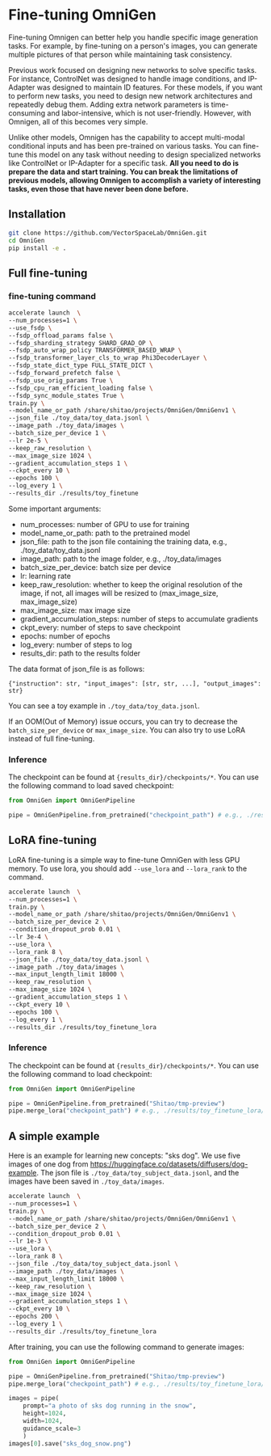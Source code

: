 # Fine-tuning OmniGen

Fine-tuning Omnigen can better help you handle specific image generation tasks. For example, by fine-tuning on a person's images, you can generate multiple pictures of that person while maintaining task consistency.

Previous work focused on designing new networks to solve specific tasks. For instance, ControlNet was designed to handle image conditions, and IP-Adapter was designed to maintain ID features. For these models, if you want to perform new tasks, you need to design new network architectures and repeatedly debug them. Adding extra network parameters is time-consuming and labor-intensive, which is not user-friendly. However, with Omnigen, all of this becomes very simple.

Unlike other models, Omnigen has the capability to accept multi-modal conditional inputs and has been pre-trained on various tasks. You can fine-tune this model on any task without needing to design specialized networks like ControlNet or IP-Adapter for a specific task. 
**All you need to do is prepare the data and start training. You can break the limitations of previous models, allowing Omnigen to accomplish a variety of interesting tasks, even those that have never been done before.**


## Installation

```bash
git clone https://github.com/VectorSpaceLab/OmniGen.git
cd OmniGen
pip install -e .
```


## Full fine-tuning

### fine-tuning command

```bash
accelerate launch  \
--num_processes=1 \
--use_fsdp \
--fsdp_offload_params false \
--fsdp_sharding_strategy SHARD_GRAD_OP \
--fsdp_auto_wrap_policy TRANSFORMER_BASED_WRAP \
--fsdp_transformer_layer_cls_to_wrap Phi3DecoderLayer \
--fsdp_state_dict_type FULL_STATE_DICT \
--fsdp_forward_prefetch false \
--fsdp_use_orig_params True \
--fsdp_cpu_ram_efficient_loading false \
--fsdp_sync_module_states True \
train.py \
--model_name_or_path /share/shitao/projects/OmniGen/OmniGenv1 \
--json_file ./toy_data/toy_data.jsonl \
--image_path ./toy_data/images \
--batch_size_per_device 1 \
--lr 2e-5 \
--keep_raw_resolution \
--max_image_size 1024 \
--gradient_accumulation_steps 1 \
--ckpt_every 10 \
--epochs 100 \
--log_every 1 \
--results_dir ./results/toy_finetune
```

Some important arguments:
- num_processes: number of GPU to use for training
- model_name_or_path: path to the pretrained model
- json_file: path to the json file containing the training data, e.g., ./toy_data/toy_data.jsonl
- image_path: path to the image folder, e.g., ./toy_data/images
- batch_size_per_device: batch size per device
- lr: learning rate
- keep_raw_resolution: whether to keep the original resolution of the image, if not, all images will be resized to (max_image_size, max_image_size)
- max_image_size: max image size
- gradient_accumulation_steps: number of steps to accumulate gradients
- ckpt_every: number of steps to save checkpoint
- epochs: number of epochs
- log_every: number of steps to log
- results_dir: path to the results folder

The data format of json_file is as follows:
```
{"instruction": str, "input_images": [str, str, ...], "output_images": str}
```
You can see a toy example in `./toy_data/toy_data.jsonl`.

If an OOM(Out of Memory) issue occurs, you can try to decrease the `batch_size_per_device` or `max_image_size`. You can also try to use LoRA instead of full fine-tuning.


### Inference

The checkpoint can be found at `{results_dir}/checkpoints/*`. You can use the following command to load saved checkpoint:
```python
from OmniGen import OmniGenPipeline

pipe = OmniGenPipeline.from_pretrained("checkpoint_path") # e.g., ./results/toy_finetune/checkpoints/0000010
```





## LoRA fine-tuning
LoRA fine-tuning is a simple way to fine-tune OmniGen with less GPU memory. To use lora, you should add `--use_lora` and `--lora_rank` to the command.

```bash
accelerate launch  \
--num_processes=1 \
train.py \
--model_name_or_path /share/shitao/projects/OmniGen/OmniGenv1 \
--batch_size_per_device 2 \
--condition_dropout_prob 0.01 \
--lr 3e-4 \
--use_lora \
--lora_rank 8 \
--json_file ./toy_data/toy_data.jsonl \
--image_path ./toy_data/images \
--max_input_length_limit 18000 \
--keep_raw_resolution \
--max_image_size 1024 \
--gradient_accumulation_steps 1 \
--ckpt_every 10 \
--epochs 100 \
--log_every 1 \
--results_dir ./results/toy_finetune_lora
```

### Inference

The checkpoint can be found at `{results_dir}/checkpoints/*`. You can use the following command to load checkpoint:
```python
from OmniGen import OmniGenPipeline

pipe = OmniGenPipeline.from_pretrained("Shitao/tmp-preview")
pipe.merge_lora("checkpoint_path") # e.g., ./results/toy_finetune_lora/checkpoints/0000010
```


## A simple example

Here is an example for learning new concepts: "sks dog". We use five images of one dog from https://huggingface.co/datasets/diffusers/dog-example. The json file is `./toy_data/toy_subject_data.jsonl`, and the images have been saved in `./toy_data/images`.

```bash
accelerate launch  \
--num_processes=1 \
train.py \
--model_name_or_path /share/shitao/projects/OmniGen/OmniGenv1 \
--batch_size_per_device 2 \
--condition_dropout_prob 0.01 \
--lr 1e-3 \
--use_lora \
--lora_rank 8 \
--json_file ./toy_data/toy_subject_data.jsonl \
--image_path ./toy_data/images \
--max_input_length_limit 18000 \
--keep_raw_resolution \
--max_image_size 1024 \
--gradient_accumulation_steps 1 \
--ckpt_every 10 \
--epochs 200 \
--log_every 1 \
--results_dir ./results/toy_finetune_lora
```

After training, you can use the following command to generate images:
```python
from OmniGen import OmniGenPipeline

pipe = OmniGenPipeline.from_pretrained("Shitao/tmp-preview")
pipe.merge_lora("checkpoint_path") # e.g., ./results/toy_finetune_lora/checkpoints/0000010

images = pipe(
    prompt="a photo of sks dog running in the snow", 
    height=1024, 
    width=1024, 
    guidance_scale=3
    )
images[0].save("sks_dog_snow.png")
```

